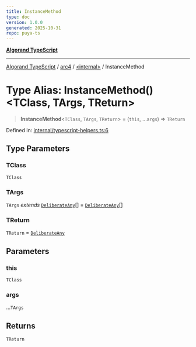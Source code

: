 ```yaml
---
title: InstanceMethod
type: doc
version: 1.0.0
generated: 2025-10-31
repo: puya-ts
---
```

[**Algorand TypeScript**](../../../README.md)

***

[Algorand TypeScript](../../../modules.md) / [arc4](../../README.md) / [\<internal\>](../README.md) / InstanceMethod

# Type Alias: InstanceMethod()\<TClass, TArgs, TReturn\>

> **InstanceMethod**\<`TClass`, `TArgs`, `TReturn`\> = (`this`, ...`args`) => `TReturn`

Defined in: [internal/typescript-helpers.ts:6](https://github.com/algorandfoundation/puya-ts/blob/main/packages/algo-ts/src/internal/typescript-helpers.ts#L6)

## Type Parameters

### TClass

`TClass`

### TArgs

`TArgs` *extends* [`DeliberateAny`](../../../index/-internal-/type-aliases/DeliberateAny.md)[] = [`DeliberateAny`](../../../index/-internal-/type-aliases/DeliberateAny.md)[]

### TReturn

`TReturn` = [`DeliberateAny`](../../../index/-internal-/type-aliases/DeliberateAny.md)

## Parameters

### this

`TClass`

### args

...`TArgs`

## Returns

`TReturn`
